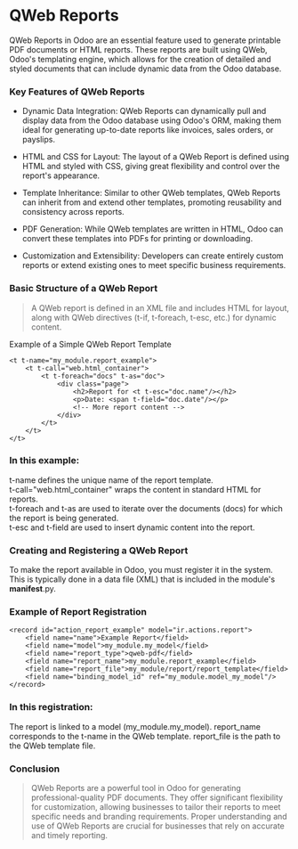 # QWeb Reports
QWeb Reports in Odoo are an essential feature used to generate printable PDF documents or HTML reports. These reports are built using QWeb, Odoo's templating engine, which allows for the creation of detailed and styled documents that can include dynamic data from the Odoo database.

### Key Features of QWeb Reports
- Dynamic Data Integration: QWeb Reports can dynamically pull and display data from the Odoo database using Odoo's ORM, making them ideal for generating up-to-date reports like invoices, sales orders, or payslips.

- HTML and CSS for Layout: The layout of a QWeb Report is defined using HTML and styled with CSS, giving great flexibility and control over the report's appearance.

- Template Inheritance: Similar to other QWeb templates, QWeb Reports can inherit from and extend other templates, promoting reusability and consistency across reports.

- PDF Generation: While QWeb templates are written in HTML, Odoo can convert these templates into PDFs for printing or downloading.

- Customization and Extensibility: Developers can create entirely custom reports or extend existing ones to meet specific business requirements.

### Basic Structure of a QWeb Report
> A QWeb report is defined in an XML file and includes HTML for layout, along with QWeb directives (t-if, t-foreach, t-esc, etc.) for dynamic content.

Example of a Simple QWeb Report Template
```
<t t-name="my_module.report_example">
    <t t-call="web.html_container">
        <t t-foreach="docs" t-as="doc">
            <div class="page">
                <h2>Report for <t t-esc="doc.name"/></h2>
                <p>Date: <span t-field="doc.date"/></p>
                <!-- More report content -->
            </div>
        </t>
    </t>
</t>
```
### In this example:

t-name defines the unique name of the report template.  
t-call="web.html_container" wraps the content in standard HTML for reports.  
t-foreach and t-as are used to iterate over the documents (docs) for which the report is being generated.  
t-esc and t-field are used to insert dynamic content into the report.  
### Creating and Registering a QWeb Report
To make the report available in Odoo, you must register it in the system. This is typically done in a data file (XML) that is included in the module's __manifest__.py.

### Example of Report Registration
```
<record id="action_report_example" model="ir.actions.report">
    <field name="name">Example Report</field>
    <field name="model">my_module.my_model</field>
    <field name="report_type">qweb-pdf</field>
    <field name="report_name">my_module.report_example</field>
    <field name="report_file">my_module/report/report_template</field>
    <field name="binding_model_id" ref="my_module.model_my_model"/>
</record>
```
### In this registration:

The report is linked to a model (my_module.my_model). 
report_name corresponds to the t-name in the QWeb template. 
report_file is the path to the QWeb template file. 
### Conclusion
> QWeb Reports are a powerful tool in Odoo for generating professional-quality PDF documents. They offer significant flexibility for customization, allowing businesses to tailor their reports to meet specific needs and branding requirements. Proper understanding and use of QWeb Reports are crucial for businesses that rely on accurate and timely reporting.
